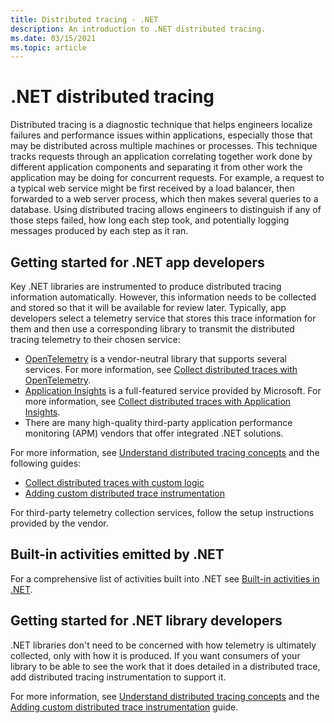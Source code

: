 ```yaml
---
title: Distributed tracing - .NET
description: An introduction to .NET distributed tracing.
ms.date: 03/15/2021
ms.topic: article
---
```

# .NET distributed tracing

Distributed tracing is a diagnostic technique that helps engineers localize failures and
performance issues within applications, especially those that may be distributed across
multiple machines or processes. This technique tracks requests through an application
correlating together work done by different application components and separating it from
other work the application may be doing for concurrent requests. For example, a request to a
typical web service might be first received by a load balancer, then forwarded to a web server
process, which then makes several queries to a database. Using distributed tracing allows
engineers to distinguish if any of those steps failed, how long each step took, and potentially
logging messages produced by each step as it ran.

## Getting started for .NET app developers

Key .NET libraries are instrumented to produce distributed tracing information automatically. However, this information needs to be collected and stored so that it will be available for review later.
Typically, app developers select a telemetry service that stores this trace information for them and
then use a corresponding library to transmit the distributed tracing telemetry to their chosen
service:

- [OpenTelemetry](https://github.com/open-telemetry/opentelemetry-dotnet/blob/main/docs/trace/getting-started-console/README.md)
is a vendor-neutral library that supports several services. For more information, see [Collect distributed traces with OpenTelemetry](distributed-tracing-collection-walkthroughs.md#collect-traces-using-opentelemetry).
- [Application Insights](/azure/azure-monitor/app/distributed-tracing)
is a full-featured service provided by Microsoft. For more information, see [Collect distributed traces with Application Insights](distributed-tracing-collection-walkthroughs.md#collect-traces-using-application-insights).
- There are many high-quality third-party application performance monitoring (APM) vendors that offer integrated .NET solutions.

For more information, see [Understand distributed tracing concepts](distributed-tracing-concepts.md) and the following guides:

- [Collect distributed traces with custom logic](distributed-tracing-collection-walkthroughs.md#collect-traces-using-custom-logic)
- [Adding custom distributed trace instrumentation](distributed-tracing-instrumentation-walkthroughs.md)

For third-party telemetry collection services, follow the setup instructions provided by the vendor.

## Built-in activities emitted by .NET

For a comprehensive list of activities built into .NET see [Built-in activities in .NET](distributed-tracing-builtin-activities.md).

## Getting started for .NET library developers

.NET libraries don't need to be concerned with how telemetry is ultimately collected, only
with how it is produced. If you want consumers of your library to be able to see the work that it does detailed in a distributed trace, add distributed tracing instrumentation to support it.

For more information, see [Understand distributed tracing concepts](distributed-tracing-concepts.md) and the [Adding custom distributed trace instrumentation](distributed-tracing-instrumentation-walkthroughs.md) guide.
